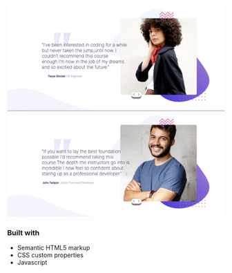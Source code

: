 







![](./solution/desktop1.png)
![](./solution/desktop2.png)
### Built with

- Semantic HTML5 markup
- CSS custom properties
- Javascript
